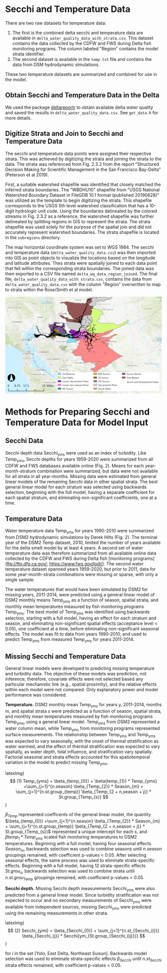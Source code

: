 # Secchi and Temperature Data
There are two raw datasets for temperature data:

1. The first is the combined delta secchi and temperature data are available in `delta_water_quality_data_with_strata.csv`. This dataset contains the data collected by the CDFW and FWS during Delta fish monitoring programs. The column labeled "Region" contains the model strata identifier.
2. The second dataset is available in the `temp.txt` file and contains the data from DSM hydrodynamic simulations. 

These two temperature datasets are summarized and combined for use in the model. 


## Obtain Secchi and Temperature Data in the Delta

We used the package [deltareportr](https://github.com/sbashevkin/deltareportr) to obtain available delta water quality and saved the results in  `delta_water_quality_data.csv`. See `get_data.R` for more details.


## Digitize Strata and Join to Secchi and Temperature Data
The secchi and temperature data points were assigned their respective strata. This was achieved by digitizing the strata and joining the strata to the data. The strata was referenced from Fig. 2.3.2 from the report "Structured Decision Making for Scientific Management in the San Francisco Bay-Delta" (Peterson et al 2019).

First, a suitable watershed shapefile was identified that closely matched the inferred strata boundaries. The "WBDHU10" shapefile from "USGS National Watershed Boundary Dataset in FileGDB 10.1 format (published 20190628)" was utilized as the template to begin digitizing the strata. This shapefile corresponds to the USGS 5th level watershed classification that has a 10-digit hydrologic unit code. Using the boundaries delineated by the colored streams in Fig. 2.3.2 as a reference, the watershed shapefile was further delineated by splitting regions in GIS to represent the strata. The strata shapefile was used solely for the purpose of the spatial join and did not accurately represent watershed boundaries. The strata shapefile is located in the `subregions` directory.

The map horizontal coordinate system was set to WGS 1984. The secchi and temperature data (`delta_water_quality_data.csv`) was then imported into GIS as point objects to visualize the locations based on the longitude and latitude attributes. Thes strata were spatially joined to each data point that fell within the corresponding strata boundaries. The joined data was then exported to a CSV file named `delta_wq_data_region_joined`. The final file, `delta_water_quality_data_with_strata.csv`, contains the data from `delta_water_quality_data.csv` with the column "Region" overwritten to map to strata within the Rose/Smith et al model.

![](media/digitized_strata_regions.png)

# Methods for Preparing Secchi and Temperature Data for Model Input 

## Secchi Data 

Secchi depth data Secchi<sub>yms</sub> were used as an index of turbidity. Like Temp<sub>yms</sub>, Secchi depths for years 
1959-2020 were summarized from all CDFW and FWS databases available online (Fig. 2). Means for each year-month-stratum combination 
were summarized, but data were not available for all strata in all year-months. Missing data were estimated from general linear models
of the remaining Secchi data in other spatial strata. The best general linear model for each stratum was selected using backwards selection, 
beginning with the full model, having a separate coefficient for each spatial stratum, and eliminating non-significant coefficients, one at a time.

## Temperature Data

Water temperature data Temp<sub>yms</sub> for years 1990-2010 were summarized from DSM2 hydrodynamic simulations by Derek Hilts (Fig. 2).
The terminal year of the DSM2 Temp dataset, 2010, limited the number of years available for the delta smelt model by at least 4 years. A second set of
water temperature data was therefore summarized from all available online data collected by the CDFW and FWS during Delta fish 
[monitoring programs](ftp://ftp.dfg.ca.gov/; https://www.fws.gov/lodi/). The second water temperature dataset spanned years 1959-2020, but prior to 2011,
data for some year-month-strata combinations were missing or sparse, with only a single sample.

The water temperatures that would have been simulated by DSM2 for missing years, 2011-2014, were predicted using a general linear model of DSM2 monthly
means Temp<sub>yms</sub> as a function of season, spatial strata, and monthly mean temperatures measured by fish monitoring programs
Temp<sub>yms</sub>. The best model of Temp<sub>yms</sub> was identified using backwards selection, starting with a full model, having an effect for
each stratum and season, and eliminating non-significant spatial effects (acceptance level < 0.05), one coefficient at a time, before eliminating
non-significant seasonal effects. The model was fit to data from years 1990-2010, and used to predict Temp<sub>yms</sub> from measured
Temp<sub>yms</sub> for years 2011-2014.

## Missing Secchi and Temperature Data 

General linear models were developed to predicting missing temperature and turbidity data. The objective of these models was prediction, not inference; therefore, covariate effects were not selected based any particular mechanistic link (e.g., spatial proximity), and the relative effects within each model were not compared. Only explanatory power and model performance was considered.

**Temperature.** DSM2 monthly mean Temp<sub>yms</sub> for years y, 2011-2014, months m, and spatial strata s were predicted as a function of season, spatial strata, and monthly mean temperatures measured by fish monitoring programs Temp<sub>yms</sub>, using a general linear model. Temp<sub>yms</sub> from DSM2 represented a water column mean, while Temp<sub>yms</sub> from monitoring programs represented surface measurements. The relationship between  Temp<sub>yms</sub> and Temp<sub>yms</sub> was expected to vary seasonally, with the onset of thermal stratification as water warmed, and the effect of thermal stratification was expected to vary spatially, as water depth, tidal influence, and stratification vary spatially. Factorial seasonal and strata effects accounted for this spatiotemporal variation in the model to predict missing Temp<sub>yms</sub>.

latexImg($$ (1)  Temp_{yms} = \beta_{temp_{0}} + \beta{temp_{1}} * Temp_{yms} +\sum_{j=1}^{n.season} \beta_{Temp_{2}} * Season_{m} +  \sum_{j=1}^{n.st.group_{temp}} \beta_{Temp_{2 + n,season + j}} * St.group_{Temp_{s}} $$)


$\beta_{Temp}$ represented coefficents of the general linear model, the quantity $\beta_{temp_{0}} +\sum_{j=1}^{n.season} \beta_{Temp_{2}} * Season_{m} +  \sum_{j=1}^{n.st.group_{temp}} \beta_{Temp_{2 + n,season + j}} * St.group_{Temp_{s}}$ represented a unique intercept for each _s_, and $\beta{temp_{1}} * Temp_{yms}$ scaled fish monitoring temperatures to DSM2 temperatures. Beginning with a full model, having four seasonal effects _Season_<sub>m</sub>, backwards selection was used to combine seasons until _n.season_ groupings remained, with coefficient p-values < 0.05. After selecting seasonal effects, the same process was used to eliminate strata-specific effects. Beginning with a full model, having 12 strata-specific effects _St.grou_<sub>s</sub>, backwards selection was used to combine strata until _n.st.grou_<sub>Temp</sub> groupings remained, with coefficient p-values < 0.05.

**Secchi depth.** Missing Secchi depth measurements Secchi<sub>yms</sub> were also predicted from a general linear model. Since turbidity stratification was not expected to occur and no secondary measurements of Secchi<sub>yms</sub> were available from independent sources, missing Secchi<sub>yms</sub> were predicted using the remaining measurements in other strata.

latexImg($$ (2)  Secchi_{ymi} = \beta_{Secchi_{0}} + \sum_{j=1}^{n.st_{Secchi_{i}}} \beta_{Secchi_{j}} * Secchi{ym_{St.group_{Secchi_{ij}}}} $$)

for _i_ in the set [Yolo, East Delta, Northeast Suisun]. Backwards model selection was used to eliminate strata-specific effects $\beta_{Secchi}$ until $n.st_{Secchi}$ strata effects remained, with coefficient p-values < 0.05.



